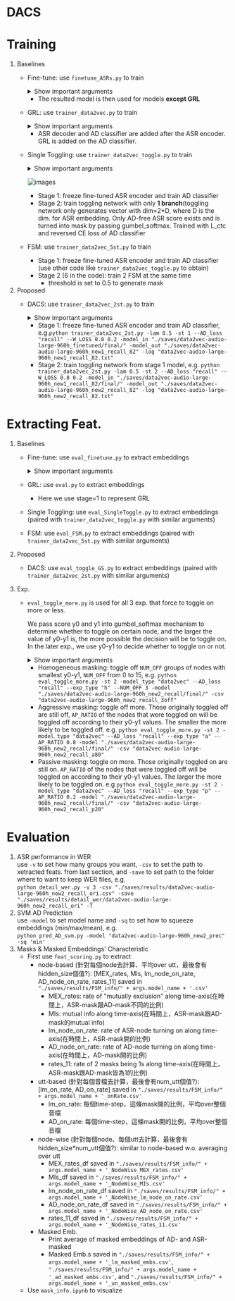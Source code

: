 # DACS

# Training
1. Baselines
    - Fine-tune: use `finetune_ASRs.py` to train
        <details><summary>Show important arguments</summary>

        - `--model_type`: choose from wav2vec, data2vec, hubert, sewd, and unispeech

        </details>

        - The resulted model is then used for models **except GRL**
    - GRL: use `trainer_data2vec.py` to train
        <details><summary>Show important arguments</summary>

        - `--LAMBDA`: config for GRL, 0.5 as default
        - `--GRL`: once given in the command, the code will perform GRL training, o.w. multi-task will be performed
        - `--model_in_path`: path for the starting model, pre-trained model is used here
        - `--model_out_path`: path to save the resulted model
        - `--log_path`: path to save log file

        </details>

        - ASR decoder and AD classifier are added after the ASR encoder. GRL is added on the AD classifier.
    - Single Toggling: use `trainer_data2vec_toggle.py` to train
        <details><summary>Show important arguments</summary>

        - `--STAGE`: number of stage for training

        </details>

        ![images](https://biicgitlab.ee.nthu.edu.tw/weitung.hsu/dacs/-/blob/main/imgs/single_toggling.png)
        - Stage 1: freeze fine-tuned ASR encoder and train AD classifier
        - Stage 2: train toggling network with only **1 branch**(toggling network only generates vector with dim=2*D, where D is the dim. for ASR embedding. Only AD-free ASR score exists and is turned into mask by passing gumbel_softmax. Trained with L_ctc and reversed CE loss of AD classifier
    - FSM: use `trainer_data2vec_5st.py` to train
        - Stage 1: freeze fine-tuned ASR encoder and train AD classifier (use other code like `trainer_data2vec_toggle.py` to obtain)
        - Stage 2 (6 in the code): train 2 FSM at the same time
            - threshold is set to 0.5 to generate mask
2. Proposed
    - DACS: use `trainer_data2vec_2st.py` to train
        <details><summary>Show important arguments</summary>

        - `--AD_loss`: type of loss for AD classifier, can be chosen from the following types: cel, f1, recall, prec, (recall_ori, prec_ori)
        - `--checkpoint`: path to checkpoint so that training from checkpoint is possible
        - `--TOGGLE_RATIO`: for exp. to change toggle rate, y0' = (y1-y0)*TOGGLE_RATIO + y0
        - `--GS_TAU`: temperature for gumbel_softmax
        - `--W_LOSS`: weight for HC and AD

        </details>

        - Stage 1: freeze fine-tuned ASR encoder and train AD classifier, e.g.`python trainer_data2vec_2st.py -lam 0.5 -st 1 --AD_loss "recall" --W_LOSS 0.8 0.2 -model_in "./saves/data2vec-audio-large-960h_finetuned/final/" -model_out "./saves/data2vec-audio-large-960h_new1_recall_82" -log "data2vec-audio-large-960h_new1_recall_82.txt"`
        - Stage 2: train toggling network from stage 1 model, e.g. `python trainer_data2vec_2st.py -lam 0.5 -st 2 --AD_loss "recall" --W_LOSS 0.8 0.2 -model_in "./saves/data2vec-audio-large-960h_new1_recall_82/final/" -model_out "./saves/data2vec-audio-large-960h_new2_recall_82" -log "data2vec-audio-large-960h_new2_recall_82.txt"`


# Extracting Feat.
1. Baselines
    - Fine-tune: use `eval_finetune.py` to extract embeddings
        <details><summary>Show important arguments</summary>

        - `--model_path`: path to the model you want to extract
        - `--csv_path`: name for the csv file

        </details>
    - GRL: use `eval.py` to extract embeddings
        - Here we use stage=1 to represent GRL
    - Single Toggling: use `eval_SingleToggle.py` to extract embeddings (paired with `trainer_data2vec_toggle.py` with similar arguments)
    - FSM: use `eval_FSM.py`  to extract embeddings (paired with `trainer_data2vec_5st.py` with similar arguments)

2. Proposed
    - DACS: use `eval_toggle_GS.py`  to extract embeddings (paired with `trainer_data2vec_2st.py` with similar arguments)

3. Exp.
    - `eval_toggle_more.py` is used for all 3 exp. that force to toggle on more or less.

        We pass score y0 and y1 into gumbel_softmax mechanism to determine whether to toggle on certain node, and the larger the value of y0-y1 is, the more possible the decision will be to toggle on. In the later exp., we use y0-y1 to decide whether to toggle on or not.
        <details><summary>Show important arguments</summary>

        - `--exp_type`: type of exp., can be chosen from the following types: `h` for homogeneous masking, `a` for aggressive masking, and `p` for passive masking
        - `--NUM_OFF`: num of groups to toggle off for homogeneous masking
        - `--AP_RATIO`: ratio for aggressive & passive masking
        </details>

        - Homogeneous masking: toggle off `NUM_OFF` groups of nodes with smallest y0-y1, `NUM_OFF` from 0 to 15, e.g. `python eval_toggle_more.py -st 2 -model_type "data2vec" --AD_loss "recall" --exp_type "h" --NUM_OFF 3 -model "./saves/data2vec-audio-large-960h_new2_recall/final/" -csv "data2vec-audio-large-960h_new2_recall_3off"`
        - Aggressive masking: toggle off more. Those originally toggled off are still off,  `AP_RATIO` of the nodes that were toggled on will be toggled off according to their y0-y1 values. The smaller the more likely to be toggled off. e.g. `python eval_toggle_more.py -st 2 -model_type "data2vec" --AD_loss "recall" --exp_type "a" --AP_RATIO 0.8 -model "./saves/data2vec-audio-large-960h_new2_recall/final/" -csv "data2vec-audio-large-960h_new2_recall_a80"`
        - Passive masking: toggle on more. Those originally toggled on are still on. `AP_RATIO` of the nodes that were toggled off will be toggled on according to their y0-y1 values. The larger the more likely to be toggled on. e.g `python eval_toggle_more.py -st 2 -model_type "data2vec" --AD_loss "recall" --exp_type "p" --AP_RATIO 0.2 -model "./saves/data2vec-audio-large-960h_new2_recall/final/" -csv "data2vec-audio-large-960h_new2_recall_p20"`
    
# Evaluation
1. ASR performance in WER  
use `-v` to set how many groups you want, `-csv` to set the path to xetracted feats. from last section, and `-save` to set path to the folder where to want to keep WER files, e.g.  
`python detail_wer.py -v 3 -csv "./saves/results/data2vec-audio-large-960h_new2_recall_ori.csv" -save "./saves/results/detail_wer/data2vec-audio-large-960h_new2_recall_ori" -T`
2. SVM AD Prediction  
use `-model` to set model name and `-sq` to set how to squeeze embeddings (min/max/mean), e.g.  
`python pred_AD_svm.py -model "data2vec-audio-large-960h_new2_prec" -sq 'min'`
3. Masks & Masked Embeddings' Characteristic
    - First use `feat_scoring.py` to extract
        - node-based (針對每個node去計算、平均over utt，最後會有hidden_size個值?): [MEX_rates, MIs, lm_node_on_rate, AD_node_on_rate, rates_11] saved in `"./saves/results/FSM_info/" + args.model_name + '.csv'`
            - MEX_rates: rate of "mutually exclusion" along time-axis(在時間上，ASR-mask跟AD-mask不同的比例)
            - MIs: mutual info along time-axis(在時間上，ASR-mask跟AD-mask的mutual info)
            - lm_node_on_rate: rate of ASR-node turning on along time-axis(在時間上，ASR-mask開的比例)
            - AD_node_on_rate: rate of AD-node turning on along time-axis(在時間上，AD-mask開的比例)
            - rates_11: rate of 2 masks being 1s along time-axis(在時間上，ASR-mask跟AD-mask皆為1的比例)
        - utt-based (針對每個音檔去計算，最後會有num_utt個值?): [lm_on_rate, AD_on_rate] saved in `"./saves/results/FSM_info/" + args.model_name + '_onRate.csv'`
            - lm_on_rate: 每個time-step，這條mask開的比例，平均over整個音檔
            - AD_on_rate: 每個time-step，這條mask開的比例，平均over整個音檔
        - node-wise (針對每個node、每個utt去計算，最後會有hidden_size*num_utt個值?): similar to node-based w.o. averaging over utt
            - MEX_rates_df saved in `"./saves/results/FSM_info/" + args.model_name + '_NodeWise_MEX_rates.csv'`
            - MIs_df saved in `"./saves/results/FSM_info/" + args.model_name + '_NodeWise_MIs.csv'`
            - lm_node_on_rate_df saved in `"./saves/results/FSM_info/" + args.model_name + '_NodeWise_lm_node_on_rate.csv'`
            - AD_node_on_rate_df saved in `"./saves/results/FSM_info/" + args.model_name + '_NodeWise_AD_node_on_rate.csv'`
            - rates_11_df saved in `"./saves/results/FSM_info/" + args.model_name + '_NodeWise_rates_11.csv'`
        - Masked Emb.
            - Print average of masked embeddings of AD- and ASR-masked
            - Masked Emb.s saved in `"./saves/results/FSM_info/" + args.model_name + '_lm_masked_embs.csv'`, `"./saves/results/FSM_info/" + args.model_name + '_ad_masked_embs.csv'`, and `"./saves/results/FSM_info/" + args.model_name + '_un_masked_embs.csv'`
    - Use `mask_info.ipynb` to visualize
